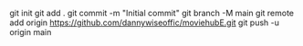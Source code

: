 git init
git add .
git commit -m "Initial commit"
git branch -M main
git remote add origin https://github.com/dannywiseoffic/moviehubE.git
git push -u origin main